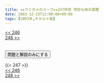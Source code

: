 ```yaml
---
title: ★★ウミガメのスープ★★247杯目 奇妙な味の菜館
date: 2003-12-15T12:00:00+09:00
tags: [2003年,オカルト板]
---
```

<div class="th_left"><a href="../246"><< 246</a></div>
<div class="th_right"><a href="../248">248 >></a></div>
<br><br>
<script src="../../js/cupsoup.js"></script>
<form>
<input type="button" value="問題と解説のみにする" onClick="toggleCupsoup()">
</form>
{{< 247 >}}
<div class="th_left"><a href="../246"><< 246</a></div>
<div class="th_right"><a href="../248">248 >></a></div>